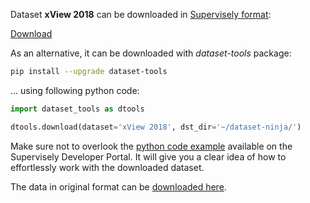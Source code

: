 Dataset **xView 2018** can be downloaded in [Supervisely format](https://developer.supervisely.com/api-references/supervisely-annotation-json-format):

 [Download](https://assets.supervisely.com/remote/eyJsaW5rIjogImZzOi8vYXNzZXRzLzE5NDFfeFZpZXcgMjAxOC94dmlldy0yMDE4LURhdGFzZXROaW5qYS50YXIiLCAic2lnIjogImpNYjExd3RuaXlFdEtES3pmWTUvY1R3LytoakxyQ1UxMGYybkZIM2xaVWM9In0=)

As an alternative, it can be downloaded with *dataset-tools* package:
``` bash
pip install --upgrade dataset-tools
```

... using following python code:
``` python
import dataset_tools as dtools

dtools.download(dataset='xView 2018', dst_dir='~/dataset-ninja/')
```
Make sure not to overlook the [python code example](https://developer.supervisely.com/getting-started/python-sdk-tutorials/iterate-over-a-local-project) available on the Supervisely Developer Portal. It will give you a clear idea of how to effortlessly work with the downloaded dataset.

The data in original format can be [downloaded here](https://challenge.xviewdataset.org/download-links).